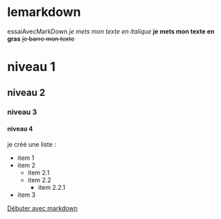 # lemarkdown
essaiAvecMarkDown
*je mets mon texte en italique*
__je mets mon texte en gras__
~~je barre mon texte~~
# niveau 1
## niveau 2
### niveau 3
#### niveau 4
je créé une liste :
* item 1
* item 2
  *  item 2.1
  * item 2.2
    *  item 2.2.1
* item 3

[Débuter avec markdown](/https://programminghistorian.org/fr/lecons/debuter-avec-markdown#liens)




      
  

